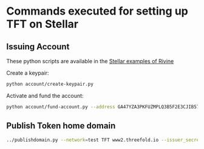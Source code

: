 # Commands executed for setting up TFT  on Stellar

## Issuing Account

These python scripts are available in the [Stellar examples of Rivine](https://github.com/threefoldtech/rivine/tree/master/research/stellar/examples/python)

Create a keypair:

```sh
python account/create-keypair.py
```

Activate and fund the account:

```sh
python account/fund-account.py --address GA47YZA3PKFUZMPLQ3B5F2E3CJIB57TGGU7SPCQT2WAEYKN766PWIMB3
```

## Publish Token home domain

```sh
../publishdomain.py --network=test TFT www2.threefold.io --issuer_secret=<Issuer secret>
```

